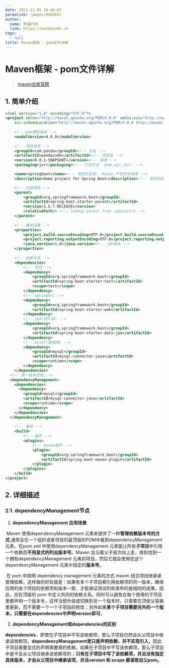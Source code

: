 ```yaml
---
date: 2021-11-05 16:48:07
permalink: /pages/0db9b5/
author: 
  name: 熊猫代码
  link: https://pandacode.cn
tags: 
  - null
title: Maven框架 - pom文件详解
---
```


# Maven框架 - pom文件详解

> [maven仓库官网](https://mvnrepository.com)

## 1. 简单介绍

```xml
<?xml version="1.0" encoding="UTF-8"?>
<project xmlns="http://maven.apache.org/POM/4.0.0" xmlns:xsi="http://www.w3.org/2001/XMLSchema-instance"
    xsi:schemaLocation="http://maven.apache.org/POM/4.0.0 http://maven.apache.org/xsd/maven-4.0.0.xsd">
    
    <!-- pom模型版本 -->
    <modelVersion>4.0.0</modelVersion>
    
    <!-- 项目信息 -->
    <groupId>com.panda</groupId><!-- 包名 -->
    <artifactId>pandacode</artifactId><!-- 项目名 -->
    <version>0.0.1-SNAPSHOT</version><!-- 版本 -->
    <packaging>jar</packaging><!-- 打包方式 （pom,war,jar） -->

    <name>springboot</name><!-- 项目的名称， Maven 产生的文档用 -->
    <description>Demo project for Spring Boot</description><!-- 项目的描述, Maven 产生的文档用 -->

    <!-- 父级项目 -->
    <parent>
        <groupId>org.springframework.boot</groupId>
        <artifactId>spring-boot-starter-parent</artifactId>
        <version>1.5.7.RELEASE</version>
        <relativePath/> <!-- lookup parent from repository -->
    </parent>
    
    <!-- 属性设置 -->
    <properties>
        <project.build.sourceEncoding>UTF-8</project.build.sourceEncoding><!-- 编译字符编码为utf-8 -->
        <project.reporting.outputEncoding>UTF-8</project.reporting.outputEncoding><!-- 输出字符编码为UTF-8  -->
        <java.version>1.8</java.version><!-- jdK版本 -->
    </properties>
    
    <!-- 依赖关系 -->
    <dependencies>
        <!-- 测试 -->
        <dependency>
            <groupId>org.springframework.boot</groupId>
            <artifactId>spring-boot-starter-test</artifactId>
            <scope>test</scope>
        </dependency>
        <!-- springmvc -->
        <dependency>
            <groupId>org.springframework.boot</groupId>
            <artifactId>spring-boot-starter-web</artifactId>
        </dependency>
        <!-- jpa(持久层) -->
        <dependency>
            <groupId>org.springframework.boot</groupId>
            <artifactId>spring-boot-starter-data-jpa</artifactId>
        </dependency>
        <!-- mysql(数据库) -->
        <dependency>
            <groupId>mysql</groupId>
            <artifactId>mysql-connector-java</artifactId>
            <scope>runtime</scope>
        </dependency>
    </dependencies>
  <!-- 统一版本控制 -->
  <dependencyManagement>
    <dependencies>
      <dependency>
        <groupId>mysql</groupId>
        <artifactId>mysql-connector-java</artifactId>
        <scope>runtime</scope>
      </dependency>
    </dependencies>
  </dependencyManagement>
    
    <!-- 编译 -->
    <build>
        <!-- 插件 -->
        <plugins>
            <!-- maven插件 -->
            <plugin>
                <groupId>org.springframework.boot</groupId>
                <artifactId>spring-boot-maven-plugin</artifactId>
            </plugin>
        </plugins>
    </build>
</project>
```

## 2. 详细描述

### 2.1. dependencyManagement节点

1. **dependencyManagement 应用场景**

​    Maven 使用dependencyManagement 元素来提供了一种**管理依赖版本号的方式**,通常会在一个组织或者项目的最顶层的POM中看到dependencyManagement 元素，在pom.xml 中使用dependencyManagement 元素能让所有**子项目**中引用一个依赖而**不用显式的列出版本号**。Maven 会沿着父子层次向上走，直到找到一个拥有dependencyManagement 元素的项目，然后它就会使用在这个dependencyManagement 元素中指定的**版本号**。

​    在 pom 中指明 dependency management 元素的方式 maven 结合项目继承来管理依赖，这样做的好处就是：如果有多个子项目都引用依赖项的同一版本，确保应用的各个项目的依赖项和版本一致，才能保证测试的和发布的是相同的成果，因此，应在顶层的 pom 中定义共同的依赖关系。同时可以避免在每个使用的子项目里都声明一个版本号，这样当想升级或切换到另一个版本时，只需要在顶层父容器里更新，而不需要一个一个子项目的修改；另外如果**某个子项目需要另外的一个版本，只需要在dependencies中声明version即可**。

2. **dependencyManagement和dependencies的区别**

**dependencies**，即使在子项目中不写该依赖项，那么子项目仍然会从父项目中继承该依赖项。**dependencyManagement里只是声明依赖，并不实现引入**，因此子项目需要显式的声明需要用的依赖。如果在子项目中不写该依赖项，那么子项目中是不会从父项目继承该依赖项的；**只有在子项目中写了该依赖项，并且没有指定具体版本，才会从父项目中继承该项，并且version 和 scope 都读取自父pom。**


